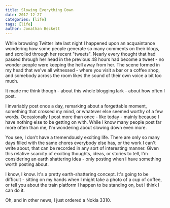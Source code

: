 ```yaml
---
title: Slowing Everything Down
date: 2017-12-27
categories: [life]
tags: [life]
author: Jonathan Beckett
---
```


While browsing Twitter late last night I happened upon an acquaintance wondering how some people generate so many comments on their blogs, and scrolled through her recent "tweets". Nearly every thought that had passed through her head in the previous 48 hours had become a tweet - no wonder people were keeping the hell away from her. The scene formed in my head that we've all witnessed - where you visit a bar or a coffee shop, and somebody across the room likes the sound of their own voice a bit too much.

It made me think though - about this whole blogging lark - about how often I post.

I invariably post once a day, remarking about a forgettable moment, something that crossed my mind, or whatever else seemed worthy of a few words. Occasionally I post more than once - like today - mainly because I have nothing else to be getting on with. While I know many people post far more often than me, I'm wondering about slowing down even more.

You see, I don't have a tremendously exciting life. There are only so many days filled with the same chores everybody else has, or the work I can't write about, that can be recorded in any sort of interesting manner. Given this relative scarcity of exciting thoughts, ideas, or stories to tell, I'm considering an earth shattering idea - only posting when I have something worth posting about.

I know, I know. It's a pretty earth-shattering concept. It's going to be difficult - sitting on my hands when I might take a photo of a cup of coffee, or tell you about the train platform I happen to be standing on, but I think I can do it.

Oh, and in other news, I just ordered a Nokia 3310.